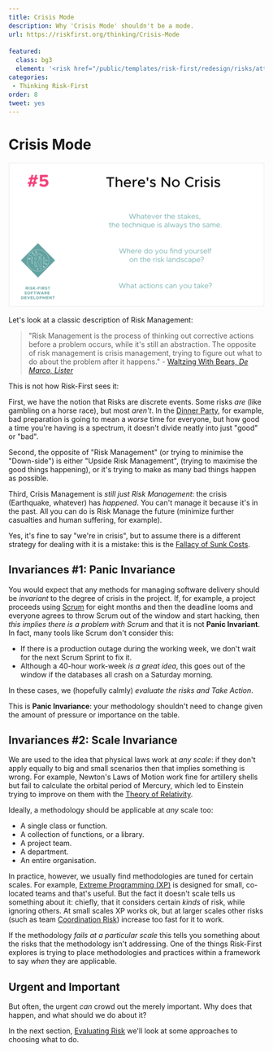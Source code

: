 ```yaml
---
title: Crisis Mode
description: Why 'Crisis Mode' shouldn't be a mode.
url: https://riskfirst.org/thinking/Crisis-Mode

featured: 
  class: bg3
  element: '<risk href="/public/templates/risk-first/redesign/risks/attendant_risk_v2.svg"><code>Attendant</code><title>Crisis Mode</title></risk>'
categories:
 - Thinking Risk-First
order: 8
tweet: yes
---
```


# Crisis Mode

![There's No Crisis](../images/generated/principles/crisis.png)

Let's look at a classic description of Risk Management:

> "Risk Management is the process of thinking out corrective actions before a problem occurs, while it's still an abstraction.  The opposite of risk management is crisis management, trying to figure out what to do about the problem after it happens." - [Waltzing With Bears, _De Marco, Lister_](http://amzn.eu/d/i0IDFA2)

This is not how Risk-First sees it:  

First, we have the notion that Risks are discrete events.  Some risks _are_ (like gambling on a horse race), but most _aren't_.  In the [Dinner Party](A-Simple-Scenario.md), for example, bad preparation is going to mean a _worse_ time for everyone, but how good a time you're having is a spectrum, it doesn't divide neatly into just "good" or "bad".  

Second, the opposite of "Risk Management" (or trying to minimise the "Down-side") is either "Upside Risk Management", (trying to maximise the good things happening), or it's trying to make as many bad things happen as possible.  

Third, Crisis Management is _still just Risk Management_:  the crisis (Earthquake, whatever) has _happened_.  You can't manage it because it's in the past.   All you can do is Risk Manage the future (minimize further casualties and human suffering, for example).    

Yes, it's fine to say "we're in crisis", but to assume there is a different strategy for dealing with it is a mistake:  this is the [Fallacy of Sunk Costs](https://en.wikipedia.org/wiki/Escalation_of_commitment). 

## Invariances #1: Panic Invariance

You would expect that any methods for managing software delivery should be _invariant_ to the degree of crisis in the project.  If, for example, a project proceeds using [Scrum](https://en.wikipedia.org/wiki/Scrum_(software_development)) for eight months and then the deadline looms and everyone agrees to throw Scrum out of the window and start hacking, then _this implies there is a problem with Scrum_ and that it is not **Panic Invariant**.  In fact, many tools like Scrum don't consider this:

- If there is a production outage during the working week, we don't wait for the next Scrum Sprint to fix it.
- Although a 40-hour work-week _is a great idea_, this goes out of the window if the databases all crash on a Saturday morning.

In these cases, we (hopefully calmly) _evaluate the risks and Take Action_.  

This is **Panic Invariance**:  your methodology shouldn't need to change given the amount of pressure or importance on the table.

## Invariances #2: Scale Invariance

We are used to the idea that physical laws work at _any scale_: if they don't apply equally to big and small scenarios then that implies something is wrong.  For example, Newton's Laws of Motion work fine for artillery shells but fail to calculate the orbital period of Mercury, which led to Einstein trying to improve on them with the [Theory of Relativity](https://en.wikipedia.org/wiki/Theory_of_relativity).  

Ideally, a methodology should be applicable at _any_ scale too: 
 
 - A single class or function.
 - A collection of functions, or a library.
 - A project team.
 - A department.
 - An entire organisation.

In practice, however, we usually find methodologies are tuned for certain scales.  For example, [Extreme Programming (XP)](https://en.wikipedia.org/wiki/Extreme_programming) is designed for small, co-located teams and that's useful.  But the fact it doesn't scale tells us something about it:  chiefly, that it considers certain _kinds_ of risk, while ignoring others.  At small scales XP works ok, but at larger scales other risks (such as team [Coordination Risk](../risks/Coordination-Risk.md)) increase too fast for it to work.

If the methodology _fails at a particular scale_ this tells you something about the risks that the methodology isn't addressing.    One of the things Risk-First explores is trying to place methodologies and practices within a framework to say _when_ they are applicable.

## Urgent and Important

But often, the urgent _can_ crowd out the merely important.  Why does that happen, and what should we do about it? 

In the next section, [Evaluating Risk](Evaluating-Risk.md) we'll look at some approaches to choosing what to do. 
